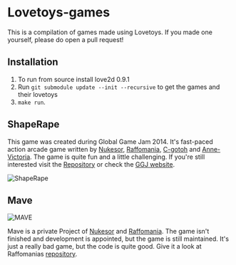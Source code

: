 # Lovetoys-games

This is a compilation of games made using Lovetoys. If you made one yourself, please do open a pull request!

## Installation

1. To run from source install love2d 0.9.1
2. Run `git submodule update --init --recursive` to get the games and their lovetoys 
3. `make run`.  

## ShapeRape

This game was created during Global Game Jam 2014. It's fast-paced action arcade game written by [Nukesor](https://github.com/Nukesor), [Raffomania](https://github.com/raffomania), [C-gotoh](https://github.com/C-gotoh) and [Anne-Victoria](https://github.com/Anne-Victoria). The game is quite fun and a little challenging. If you're still interested visit the [Repository](https://github.com/Nukesor/shapeRape) or check the [GGJ website](http://globalgamejam.org/2014/games/shaperape).

![ShapeRape](http://globalgamejam.org/sites/default/files/styles/game_content__wide/public/games/screenshots/gameplay_big_2.png?itok=FOozb7pU)

## Mave

![MAVE](https://raw.github.com/raffomania/MAVE/master/data/gfx/menu/logo.png)

Mave is a private Project of [Nukesor](https://github.com/Nukesor) and [Raffomania](https://github.com/raffomania). The game isn't finished and development is appointed, but the game is still maintained. It's just a really bad game, but the code is quite good. Give it a look at Raffomanias [repository](https://github.com/raffomania/mave).


